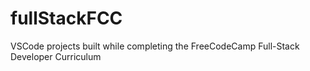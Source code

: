 # fullStackFCC
VSCode projects built while completing the FreeCodeCamp Full-Stack Developer Curriculum
